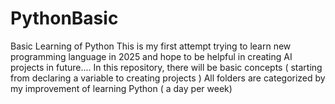 # PythonBasic
 Basic Learning of Python
This is my first attempt trying to learn new programming language in 2025 and hope to be helpful in creating AI projects in future....
In this repository, there will be basic concepts ( starting from declaring a variable to creating projects )
All folders are categorized by my improvement of learning Python ( a day per week)
